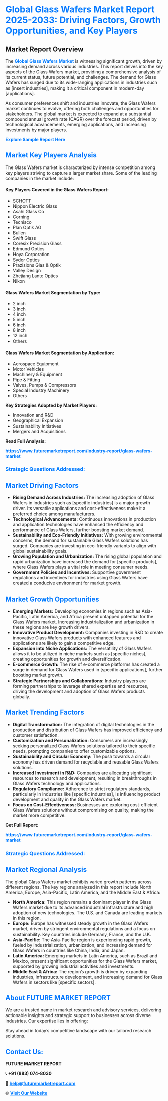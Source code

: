 <h1 style="color: #007BFF;">Global Glass Wafers Market Report 2025-2033: Driving Factors, Growth Opportunities, and Key Players</h1>

<section id="overview">
<h2>Market Report Overview</h2>
<p>The <a href="https://www.futuremarketreport.com/industry-report/glass-wafers-market" style="color: #007BFF; text-decoration: none;"><strong>Global Glass Wafers Market</strong></a> is witnessing significant growth, driven by increasing demand across various industries. This report delves into the key aspects of the Glass Wafers market, providing a comprehensive analysis of its current status, future potential, and challenges. The demand for Glass Wafers has surged due to its wide-ranging applications in industries such as [insert industries], making it a critical component in modern-day [applications].</p>
<p>As consumer preferences shift and industries innovate, the Glass Wafers market continues to evolve, offering both challenges and opportunities for stakeholders. The global market is expected to expand at a substantial compound annual growth rate (CAGR) over the forecast period, driven by technological advancements, emerging applications, and increasing investments by major players.</p>
</section>

<section id="overview">
<p><a href="https://www.futuremarketreport.com/request-sample/reportId=109954" style="color: #007BFF; text-decoration: none;"><strong>Explore Sample Report Here</strong></a></p>
</section>

<section id="key-players">
<h2 style="color: #007BFF;">Market Key Players Analysis</h2>
<p>The Glass Wafers market is characterized by intense competition among key players striving to capture a larger market share. Some of the leading companies in the market include:</p>
<h4>Key Players Covered in the Glass Wafers Report:</h4>
<ul><li>SCHOTT</li><li>Nippon Electric Glass</li><li>Asahi Glass Co</li><li>Corning</li><li>Tecnisco</li><li>Plan Optik AG</li><li>Bullen</li><li>Swift Glass</li><li>Coresix Precision Glass</li><li>Edmund Optics</li><li>Hoya Corporation</li><li>Sydor Optics</li><li>Prazisions Glas &amp; Optik</li><li>Valley Design</li><li>Zhejiang Lante Optics</li><li>Nikon</li></ul>
<h4>Glass Wafers Market Segmentation by Type:</h4>
<ul><li>2 inch</li><li>3 inch</li><li>4 inch</li><li>5 inch</li><li>6 inch</li><li>8 inch</li><li>12 inch</li><li>Others</li></ul>

<h4>Glass Wafers Market Segmentation by Application:</h4>
<ul><li>Aerospace Equipment</li><li>Motor Vehicles</li><li>Machinery &amp; Equipment</li><li>Pipe &amp; Fitting</li><li>Valves, Pumps &amp; Compressors</li><li>Special Industry Machinery</li><li>Others</li></ul>
<p><strong>Key Strategies Adopted by Market Players:</strong></p>
<ul>
<li>Innovation and R&D</li>
<li>Geographical Expansion</li>
<li>Sustainability Initiatives</li>
<li>Mergers and Acquisitions</li>
</ul>
</section>

<section>
<p><strong>Read Full Analysis: </strong></p><a href="https://www.futuremarketreport.com/industry-report/glass-wafers-market" style="color: #007BFF; text-decoration: none;"><strong>https://www.futuremarketreport.com/industry-report/glass-wafers-market</strong></a>
<h3 style="color: #007BFF;">Strategic Questions Addressed:</h3>
</section>

<section id="driving-factors">
<h2 style="color: #007BFF;">Market Driving Factors</h2>
<ul>
<li><strong>Rising Demand Across Industries:</strong> The increasing adoption of Glass Wafers in industries such as [specific industries] is a major growth driver. Its versatile applications and cost-effectiveness make it a preferred choice among manufacturers.</li>
<li><strong>Technological Advancements:</strong> Continuous innovations in production and application technologies have enhanced the efficiency and performance of Glass Wafers, further boosting market demand.</li>
<li><strong>Sustainability and Eco-Friendly Initiatives:</strong> With growing environmental concerns, the demand for sustainable Glass Wafers solutions has surged. Companies are investing in eco-friendly variants to align with global sustainability goals.</li>
<li><strong>Growing Population and Urbanization:</strong> The rising global population and rapid urbanization have increased the demand for [specific products], where Glass Wafers plays a vital role in meeting consumer needs.</li>
<li><strong>Government Policies and Incentives:</strong> Supportive government regulations and incentives for industries using Glass Wafers have created a conducive environment for market growth.</li>
</ul>
</section>

<section id="growth-opportunities">
<h2 style="color: #007BFF;">Market Growth Opportunities</h2>
<ul>
<li><strong>Emerging Markets:</strong> Developing economies in regions such as Asia-Pacific, Latin America, and Africa present untapped potential for the Glass Wafers market. Increasing industrialization and urbanization in these regions are key growth drivers.</li>
<li><strong>Innovative Product Development:</strong> Companies investing in R&D to create innovative Glass Wafers products with enhanced features and applications are likely to gain a competitive edge.</li>
<li><strong>Expansion into Niche Applications:</strong> The versatility of Glass Wafers allows it to be utilized in niche markets such as [specific niches], creating opportunities for growth and diversification.</li>
<li><strong>E-commerce Growth:</strong> The rise of e-commerce platforms has created a surge in demand for Glass Wafers used in [specific applications], further boosting market growth.</li>
<li><strong>Strategic Partnerships and Collaborations:</strong> Industry players are forming partnerships to leverage shared expertise and resources, driving the development and adoption of Glass Wafers products globally.</li>
</ul>
</section>

<section id="trending-factors">
<h2 style="color: #007BFF;">Market Trending Factors</h2>
<ul>
<li><strong>Digital Transformation:</strong> The integration of digital technologies in the production and distribution of Glass Wafers has improved efficiency and customer satisfaction.</li>
<li><strong>Customization and Personalization:</strong> Consumers are increasingly seeking personalized Glass Wafers solutions tailored to their specific needs, prompting companies to offer customizable options.</li>
<li><strong>Sustainability and Circular Economy:</strong> The push towards a circular economy has driven demand for recyclable and reusable Glass Wafers solutions.</li>
<li><strong>Increased Investment in R&D:</strong> Companies are allocating significant resources to research and development, resulting in breakthroughs in Glass Wafers technology and applications.</li>
<li><strong>Regulatory Compliance:</strong> Adherence to strict regulatory standards, particularly in industries like [specific industries], is influencing product development and quality in the Glass Wafers market.</li>
<li><strong>Focus on Cost-Effectiveness:</strong> Businesses are exploring cost-efficient Glass Wafers solutions without compromising on quality, making the market more competitive.</li>
</ul>
</section>

<section>
<p><strong>Get Full Report: </strong></p><a href="https://www.futuremarketreport.com/industry-report/glass-wafers-market" style="color: #007BFF; text-decoration: none;"><strong>https://www.futuremarketreport.com/industry-report/glass-wafers-market</strong></a>
<h3 style="color: #007BFF;">Strategic Questions Addressed:</h3>
</section>


<section id="regional-analysis">
<h2 style="color: #007BFF;">Market Regional Analysis</h2>
<p>The global Glass Wafers market exhibits varied growth patterns across different regions. The key regions analyzed in this report include North America, Europe, Asia-Pacific, Latin America, and the Middle East & Africa:</p>
<ul>
<li><strong>North America:</strong> This region remains a dominant player in the Glass Wafers market due to its advanced industrial infrastructure and high adoption of new technologies. The U.S. and Canada are leading markets in this region.</li>
<li><strong>Europe:</strong> Europe has witnessed steady growth in the Glass Wafers market, driven by stringent environmental regulations and a focus on sustainability. Key countries include Germany, France, and the U.K.</li>
<li><strong>Asia-Pacific:</strong> The Asia-Pacific region is experiencing rapid growth, fueled by industrialization, urbanization, and increasing demand for Glass Wafers in countries like China, India, and Japan.</li>
<li><strong>Latin America:</strong> Emerging markets in Latin America, such as Brazil and Mexico, present significant opportunities for the Glass Wafers market, supported by growing industrial activities and investments.</li>
<li><strong>Middle East & Africa:</strong> The region’s growth is driven by expanding industries, infrastructure development, and increasing demand for Glass Wafers in sectors like [specific sectors].</li>
</ul>
</section>

<footer>
<h2 style="color: #007BFF;">About FUTURE MARKET REPORT</h2>
<p>We are a trusted name in market research and advisory services, delivering actionable insights and strategic support to businesses across diverse industries. Our expertise lies in offering:</p>

<p>Stay ahead in today’s competitive landscape with our tailored research solutions.</p>

<h2 style="color: #007BFF;">Contact Us:</h2>
<p><strong>FUTURE MARKET REPORT</strong></p>
<p>📞 <strong>+91 (883) 074-8030</strong></p>
<p>📧 <strong><a href="mailto:help@futuremarketreport.com" style="color: #007BFF;">help@futuremarketreport.com</a></strong></p>
<p>🌐 <strong><a href="https://www.futuremarketreport.com/" style="color: #007BFF;">Visit Our Website</a></strong></p>
</footer>
